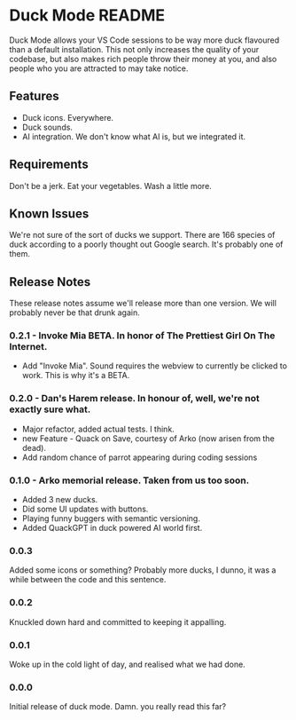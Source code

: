# Duck Mode README

Duck Mode allows your VS Code sessions to be way more
duck flavoured than a default installation. This not only
increases the quality of your codebase, but also makes
rich people throw their money at you, and also people who
you are attracted to may take notice.

## Features

- Duck icons. Everywhere.
- Duck sounds.
- AI integration. We don't know what AI is, but we integrated it.

## Requirements

Don't be a jerk. Eat your vegetables. Wash a little more.

## Known Issues

We're not sure of the sort of ducks we support. There are
166 species of duck according to a poorly thought out Google
search. It's probably one of them.

## Release Notes

These release notes assume we'll release more than one version.
We will probably never be that drunk again.

### 0.2.1 - Invoke Mia BETA. In honor of The Prettiest Girl On The Internet.

- Add "Invoke Mia". Sound requires the webview to currently be clicked to work. This is why it's a BETA.

### 0.2.0 - Dan's Harem release. In honour of, well, we're not exactly sure what.

- Major refactor, added actual tests. I think.
- new Feature - Quack on Save, courtesy of Arko (now arisen from the dead).
- Add random chance of parrot appearing during coding sessions

### 0.1.0 - Arko memorial release. Taken from us too soon.

- Added 3 new ducks.
- Did some UI updates with buttons.
- Playing funny buggers with semantic versioning.
- Added QuackGPT in duck powered AI world first.

### 0.0.3

Added some icons or something? Probably more ducks, I dunno, it
was a while between the code and this sentence.

### 0.0.2

Knuckled down hard and committed to keeping it appalling.

### 0.0.1

Woke up in the cold light of day, and realised what we had done.

### 0.0.0

Initial release of duck mode. Damn. you really read this far?

